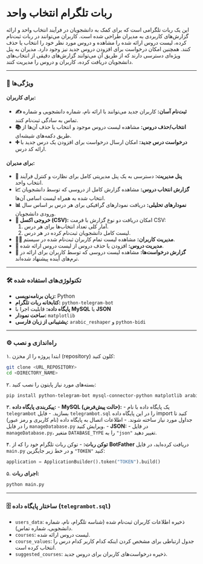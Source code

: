 # ربات تلگرام انتخاب واحد

این یک ربات تلگرامی است که برای کمک به دانشجویان در فرآیند انتخاب واحد و ارائه گزارش‌های کاربردی به مدیران طراحی شده است. کاربران می‌توانند در ربات ثبت‌نام کرده، لیست دروس ارائه شده را مشاهده و دروس مورد نظر خود را انتخاب یا حذف کنند. همچنین امکان درخواست برای افزودن دروس جدید نیز وجود دارد. مدیران به پنل ویژه‌ای دسترسی دارند که از طریق آن می‌توانند گزارش‌های دقیقی از انتخاب‌های دانشجویان دریافت کرده، کاربران و دروس را مدیریت کنند.

---

### 🚀 ویژگی‌ها

#### برای کاربران:
- **✍️ ثبت‌نام آسان:** کاربران جدید می‌توانند با ارائه نام، شماره دانشجویی و شماره تماس به سادگی ثبت‌نام کنند.
- **📚 انتخاب/حذف دروس:** مشاهده لیست دروس موجود و انتخاب یا حذف آن‌ها از طریق دکمه‌های شیشه‌ای.
- **➕ درخواست درس جدید:** امکان ارسال درخواست برای افزودن یک درس جدید با ارائه کد درس.

#### برای مدیران:
- **🔑 پنل مدیریت:** دسترسی به یک پنل مدیریتی کامل برای نظارت و کنترل فرآیند انتخاب واحد.
- **📈 گزارش انتخاب دروس:** مشاهده گزارش کامل از دروسی که توسط دانشجویان انتخاب شده به همراه لیست اسامی آن‌ها.
- **📊 نمودار‌های تحلیلی:** دریافت نمودارهای گرافیکی برای هر درس بر اساس سال ورودی دانشجویان.
- **📂 خروجی اکسل (CSV):** امکان دریافت دو نوع گزارش با فرمت CSV:
    1.  آمار کلی تعداد انتخاب‌ها برای هر درس.
    2.  لیست کامل دانشجویان ثبت‌نام کرده در هر درس.
- **🧑‍🎓 مدیریت کاربران:** مشاهده لیست تمام کاربران ثبت‌نام شده در سیستم.
- **📖 مدیریت دروس:** افزودن یا حذف دروس از لیست دروس ارائه شده.
- **📝 گزارش درخواست‌ها:** مشاهده لیست دروسی که توسط کاربران برای ارائه در ترم‌های آینده پیشنهاد شده‌اند.

---

### 🛠 تکنولوژی‌های استفاده شده
- **زبان برنامه‌نویسی:** Python
- **کتابخانه ربات تلگرام:** `python-telegram-bot`
- **پایگاه داده:** قابلیت اجرا با **MySQL** یا **JSON**
- **ساخت نمودار:** `matplotlib`
- **پشتیبانی از زبان فارسی:** `arabic_reshaper` و `python-bidi`

---

### ⚙️ راه‌اندازی و نصب

۱.  ابتدا پروژه را از مخزن (repository) کلون کنید:
<div dir="ltr">

```bash
git clone <URL_REPOSITORY>
cd <DIRECTORY_NAME>
```

</div>

۲.  بسته‌های مورد نیاز پایتون را نصب کنید:
<div dir="ltr">

```bash
pip install python-telegram-bot mysql-connector-python matplotlib arabic_reshaper python-bidi
```

</div>

۳.  **پیکربندی پایگاه داده:**
    -   **MySQL (حالت پیش‌فرض):**
        -   یک پایگاه داده با نام `telegrambot` بسازید.
        -   فایل `telegrambot.sql` را در این پایگاه داده import کنید تا جداول مورد نیاز ساخته شوند.
        -   اطلاعات اتصال به پایگاه داده (نام کاربری و رمز عبور) را در فایل `manageDatabase.py` ویرایش کنید.
    -   **JSON:**
        -   در فایل `manageDatabase.py`، متغیر `DATABASE_TYPE` را به `"json"` تغییر دهید.

۴.  **توکن ربات:**
    -   توکن ربات تلگرام خود را که از **BotFather** دریافت کرده‌اید، در فایل `main.py` و در خط زیر جایگزین `"TOKEN"` کنید:
<div dir="ltr">

```python
application = ApplicationBuilder().token("TOKEN").build()
```

</div>

۵.  **اجرای ربات:**
<div dir="ltr">

```bash
python main.py
```

</div>

---

### 🗄 ساختار پایگاه داده (`telegrambot.sql`)

-   `users_data`: ذخیره اطلاعات کاربران ثبت‌نام شده (شناسه تلگرام، نام، شماره دانشجویی، شماره تماس).
-   `courses`: لیست دروس ارائه شده.
-   `course_values`: جدول ارتباطی برای مشخص کردن اینکه کدام کاربر کدام درس را انتخاب کرده است.
-   `suggested_courses`: ذخیره درخواست‌های کاربران برای دروس جدید.
